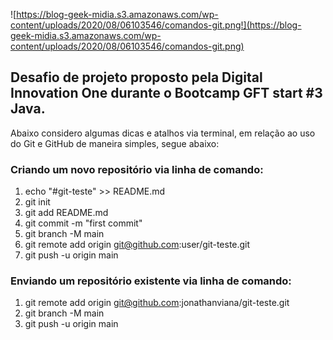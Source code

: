 ![https://blog-geek-midia.s3.amazonaws.com/wp-content/uploads/2020/08/06103546/comandos-git.png!](https://blog-geek-midia.s3.amazonaws.com/wp-content/uploads/2020/08/06103546/comandos-git.png)


## Desafio de projeto proposto pela Digital Innovation One durante o Bootcamp GFT start #3 Java.

Abaixo considero algumas dicas e atalhos via terminal, em relação ao uso do Git e GitHub de maneira simples, segue abaixo:

### Criando um novo repositório via linha de comando:

1. echo "#git-teste" >> README.md
2. git init
3. git add README.md
4. git commit -m "first commit"
5. git branch -M main
6. git remote add origin git@github.com:user/git-teste.git
7. git push -u origin main

### Enviando um repositório existente via linha de comando:

1. git remote add origin git@github.com:jonathanviana/git-teste.git
2. git branch -M main
3. git push -u origin main



